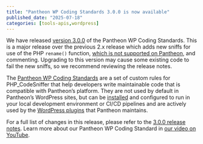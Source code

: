 ```yaml
---
title: "Pantheon WP Coding Standards 3.0.0 is now available"
published_date: "2025-07-18"
categories: [tools-apis,wordpress]
---
```


We have released [version 3.0.0](https://github.com/pantheon-systems/pantheon-wp-coding-standards/releases/tag/3.0.0) of the Pantheon WP Coding Standards. This is a major release over the previous 2.x release which adds new sniffs for use of the PHP `rename()` function, [which is not supported on Pantheon](/guides/filesystem/files-directories#renamemove-files-or-directories), and commenting. Upgrading to this version may cause some existing code to fail the new sniffs, so we recommend reviewing the release notes.

The [Pantheon WP Coding Standards](https://github.com/pantheon-systems/pantheon-wp-coding-standards) are a set of custom rules for PHP_CodeSniffer that help developers write maintainable code that is compatible with Pantheon’s platform. They are not used by default in Pantheon’s WordPress sites, but can be [installed](https://github.com/pantheon-systems/Pantheon-WP-Coding-Standards?tab=readme-ov-file#setup) and configured to run in your local development environment or CI/CD pipelines and are actively used by the [WordPress plugins](https://profiles.wordpress.org/getpantheon/#content-plugins) that Pantheon maintains.

For a full list of changes in this release, please refer to the [3.0.0 release notes](https://github.com/pantheon-systems/pantheon-wp-coding-standards/releases/tag/3.0.0). Learn more about our Pantheon WP Coding Standard in [our video on YouTube](https://www.youtube.com/watch?v=WpxG7TJAFhU).